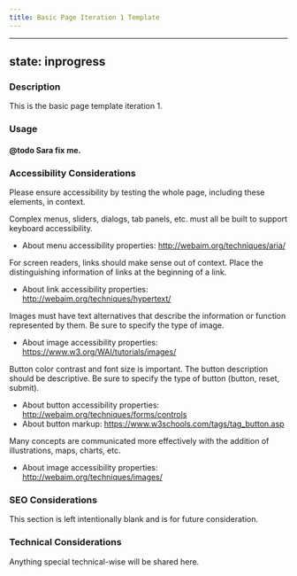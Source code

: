 ```yaml
---
title: Basic Page Iteration 1 Template
---
```


---
state: inprogress
---

### Description
This is the basic page template iteration 1.

### Usage
#### @todo Sara fix me.

### Accessibility Considerations
Please ensure accessibility by testing the whole page, including these elements, in context.

Complex menus, sliders, dialogs, tab panels, etc. must all be built to support keyboard accessibility. 

* About menu accessibility properties: http://webaim.org/techniques/aria/

For screen readers, links should make sense out of context. Place the distinguishing information of links at the beginning of a link.

* About link accessibility properties: http://webaim.org/techniques/hypertext/

Images must have text alternatives that describe the information or function represented by them. Be sure to specify the type of image. 

* About image accessibility properties: https://www.w3.org/WAI/tutorials/images/

Button color contrast and font size is important. The button description should be descriptive. Be sure to specify the type of button (button, reset, submit).

* About button accessibility properties: http://webaim.org/techniques/forms/controls
* About button markup: https://www.w3schools.com/tags/tag_button.asp

Many concepts are communicated more effectively with the addition of illustrations, maps, charts, etc. 

* About image accessibility properties: http://webaim.org/techniques/images/

### SEO Considerations
This section is left intentionally blank and is for future consideration.

### Technical Considerations
Anything special technical-wise will be shared here.
